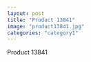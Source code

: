 ```yaml
---
layout: post
title: "Product 13841"
image: "product13841.jpg"
categories: "category1"
---
```

Product 13841

